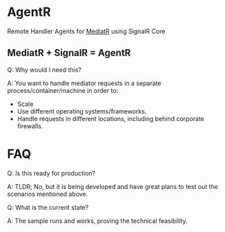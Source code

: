 # AgentR
Remote Handler Agents for [MediatR](https://github.com/jbogard/MediatR) using SignalR Core

## MediatR + SignalR = AgentR

Q: Why would I need this? 

A: You want to handle mediator requests in a separate process/container/machine in order to:
 - Scale
 - Use different operating systems/frameworks.
 - Handle requests in different locations, including behind corporate firewalls.   

# FAQ

 Q: Is this ready for production?
 
 A: TLDR; No, but it is being developed and have great plans to test out the scenarios mentioned above. 

 Q: What is the current state?
 
 A: The sample runs and works, proving the technical feasibility. 
